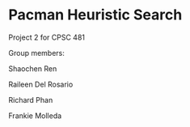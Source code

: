 # Pacman Heuristic Search
Project 2 for CPSC 481

Group members:

Shaochen Ren

Raileen Del Rosario

Richard Phan

Frankie Molleda
